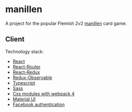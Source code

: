 # manillen

A project for the popular Flemish 2v2 [manillen](https://nl.wikipedia.org/wiki/Manillen) card game.

## Client
Technology stack:

- [React](https://reactjs.org/)
- [React-Router](https://reacttraining.com/react-router/)
- [React-Redux](https://react-redux.js.org/)
- [Redux-Observable](https://redux-observable.js.org/)
- [Typescript](https://www.typescriptlang.org/)
- [Sass](https://sass-lang.com/)
- [Css modules with webpack 4](https://webpack.js.org/)
- [Material UI](https://material-ui.com/)
- [Facebook authentication](https://developers.facebook.com/docs/javascript)

